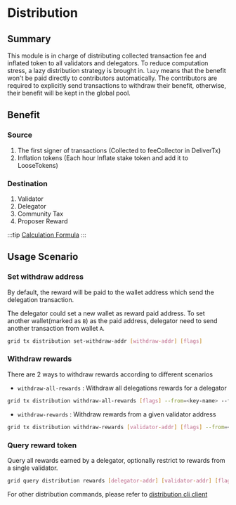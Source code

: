 # Distribution

## Summary

This module is in charge of distributing collected transaction fee and inflated token to all validators and delegators. To reduce computation stress, a lazy distribution strategy is brought in. `lazy` means that the benefit won't be paid directly to contributors automatically. The contributors are required to explicitly send transactions to withdraw their benefit, otherwise, their benefit will be kept in the global pool.

## Benefit

### Source

1. The first signer of transactions (Collected to feeCollector in DeliverTx)
2. Inflation tokens (Each hour Inflate stake token and add it to LooseTokens)

### Destination

1. Validator
2. Delegator
3. Community Tax
4. Proposer Reward

:::tip
[Calculation Formula](../concepts/general-concepts.md#staking-rewards-calculation-formula)
:::

## Usage Scenario

### Set withdraw address

By default, the reward will be paid to the wallet address which send the delegation transaction.

The delegator could set a new wallet as reward paid address. To set another wallet(marked as `B`) as the paid address, delegator need to send another transaction from wallet `A`.

```bash
grid tx distribution set-withdraw-addr [withdraw-addr] [flags]
```  

### Withdraw rewards

There are 2 ways to withdraw rewards according to different scenarios

- `withdraw-all-rewards` : Withdraw all delegations rewards for a delegator

```bash
grid tx distribution withdraw-all-rewards [flags] --from=<key-name> --fees=0.3grid --chain-id=gridfury
```

- `withdraw-rewards` : Withdraw rewards from a given validator address

```bash
grid tx distribution withdraw-rewards [validator-addr] [flags] --from=<key-name> --fees=0.3grid --chain-id=gridfury
```

### Query reward token

Query all rewards earned by a delegator, optionally restrict to rewards from a single validator.

```bash
grid query distribution rewards [delegator-addr] [validator-addr] [flags]
```

For other distribution commands, please refer to [distribution cli client](../cli-client/distribution.md)
